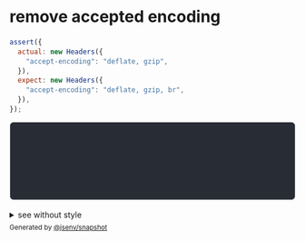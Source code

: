 # remove accepted encoding

```js
assert({
  actual: new Headers({
    "accept-encoding": "deflate, gzip",
  }),
  expect: new Headers({
    "accept-encoding": "deflate, gzip, br",
  }),
});
```

![img](throw.svg)

<details>
  <summary>see without style</summary>

```console
AssertionError: actual and expect are different

actual: Headers(
  "accept-encoding" => "deflate, gzip"
)
expect: Headers(
  "accept-encoding" => "deflate, gzip, br"
)
```

</details>


<sub>
  Generated by <a href="https://github.com/jsenv/core/tree/main/packages/independent/snapshot">@jsenv/snapshot</a>
</sub>